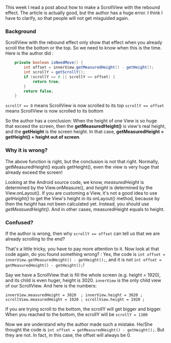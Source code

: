 
This week I read a post about how to make a ScrollView with the rebound effect. The article is actually good, but the author has a huge error.  I think I have to clarify, so that people will not get misguided again.

### Background
ScrollView with the rebound effect only show that effect when you already scroll the the bottom or the top. So we need to know when this is the time. Here is the author did :

```java
    private boolean isNeedMove() {
        int offset = innerView.getMeasuredHeight() - getHeight();
        int scrollY = getScrollY();
        if (scrollY == 0 || scrollY == offset) {
            return true;
        }
        return false;
    }
```


`scrollY == 0` means ScrollView is now scrolled to its top
`scrollY == offset` means ScrollView is now scrolled to its bottom

So the author has a conclusion:
When the height of one View is so huge that exceed the screen, then the **getMeasuredHeight()** is view's real height, and the **getHeight** is the screen height.  In that case, **getMeasuredHeight = getHeight() + height out of screen**.

### Why it is wrong?
The above function is right, but the conclusion is not that right. Normally, getMeasuredHeight() equals getHeight(), even the view is very huge that already exceed the screen!

Looking at the Android source code, we know, *measuredHeight* is determined by the View.onMeasure(), and *height* is determined by the View.onLayout().  If you are customing a View, it's not a good idea to use *getHeight()* to get the View's height in its onLayout() method, because by then the *height* has not been calculated yet. Instead, you should use *getMeasuedHeight()*. And in other cases, measuredHeight equals to height. 

### Confused?
If the author is wrong, then why `scrollY == offset` can tell us that we are already scrolling to the end?

That's a little tricky, you have to pay more attention to it. Now look at that code again, do you found something wrong?
: Yes, the code is `int offset = innerView.getMeasuredHeight() - getHeight();`, 
and it is not `int offset = getMeasuredHeight() - getHeight();`!

Say we have a ScrollView that is fill the whole screen (e.g. height = 1920), and its child is even huger, height is 3020. `innerView` is the only child view of our ScrollView. And here is the numbers:
```
innerView.measuredHeight = 3020  ; innerView.height = 3020 ; 
scrollView.measuredHeight = 1920 ; scrollView.height = 1920 ; 
```

If you are trying scroll to the bottom, the scrollY will get bigger and bigger. When you reached to the bottom, the scrollY will be
`scrollY = 1100`

Now we are understand why the author made such a mistake. He/She thought the code is `int offset = getMeasuredHeight() - getHeight();`. But they are not. In fact, in this case, the offset will always be 0.

